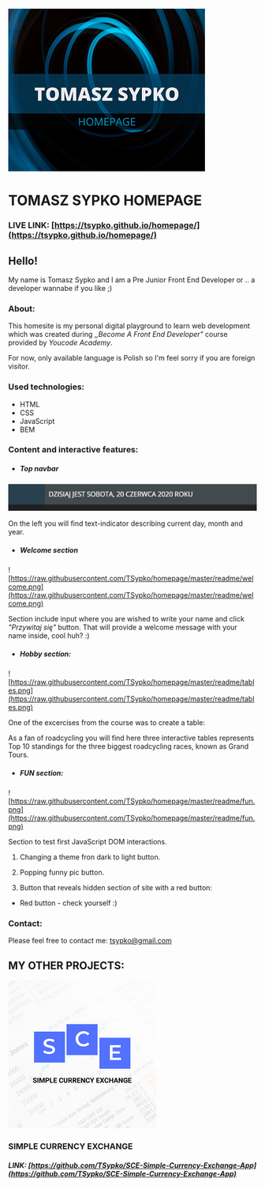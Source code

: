 
  

![Homepage-logo](https://raw.githubusercontent.com/TSypko/homepage/master/images/share-mini.png)

  

# TOMASZ SYPKO HOMEPAGE

  

### LIVE LINK: [https://tsypko.github.io/homepage/](https://tsypko.github.io/homepage/)

  

## Hello!

  

My name is Tomasz Sypko and I am a Pre Junior Front End Developer or .. a developer wannabe if you like ;)

  

### About:

  

This homesite is my personal digital playground to learn web development which was created during ,*,Become A Front End Developer"* course provided by *Youcode Academy*.

  

  

For now, only available language is Polish so I'm feel sorry if you are foreign visitor.

  
### Used technologies:

 - HTML
 - CSS
 - JavaScript
 - BEM

  

### Content and interactive features:

  

-  ##### Top navbar

![enter image description here](https://raw.githubusercontent.com/TSypko/homepage/master/readme/topnav.png)

  

On the left you will find text-indicator describing current day, month and year.

  

  

-  ##### Welcome section

![https://raw.githubusercontent.com/TSypko/homepage/master/readme/welcome.png](https://raw.githubusercontent.com/TSypko/homepage/master/readme/welcome.png)

  

Section include input where you are wished to write your name and click *"Przywitaj się"* button. That will provide a welcome message with your name inside, cool huh? :)

  

  

-  ##### Hobby section:

![https://raw.githubusercontent.com/TSypko/homepage/master/readme/tables.png](https://raw.githubusercontent.com/TSypko/homepage/master/readme/tables.png)

  

One of the excercises from the course was to create a table:

  

As a fan of roadcycling you will find here three interactive tables represents Top 10 standings for the three biggest roadcycling races, known as Grand Tours.

  

-  ##### FUN section:

![https://raw.githubusercontent.com/TSypko/homepage/master/readme/fun.png](https://raw.githubusercontent.com/TSypko/homepage/master/readme/fun.png)

  

Section to test first JavaScript DOM interactions.

  

1. Changing a theme fron dark to light button.

  

2. Popping funny pic button.

  

3. Button that reveals hidden section of site with a red button:

  

  

- Red button - check yourself :)

  

### Contact:

  

Please feel free to contact me: [tsypko@gmail.com](tsypko@gmail.com)

  

  

## MY OTHER PROJECTS:

  

  

![SCE-logo](https://github.com/TSypko/SCE-Simple-Currency-Exchange-App/blob/master/images/share-mini.png?raw=true)

  

### SIMPLE CURRENCY EXCHANGE

  

##### LINK: [https://github.com/TSypko/SCE-Simple-Currency-Exchange-App](https://github.com/TSypko/SCE-Simple-Currency-Exchange-App)